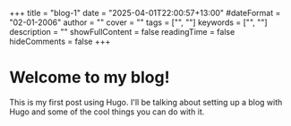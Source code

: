 +++
title = "blog-1"
date = "2025-04-01T22:00:57+13:00"
#dateFormat = "02-01-2006" 
author = ""
cover = ""
tags = ["", ""]
keywords = ["", ""]
description = ""
showFullContent = false
readingTime = false
hideComments = false
+++

# Welcome to my blog!

This is my first post using Hugo. I'll be talking about setting up a blog with Hugo and some of the cool things you can do with it.
